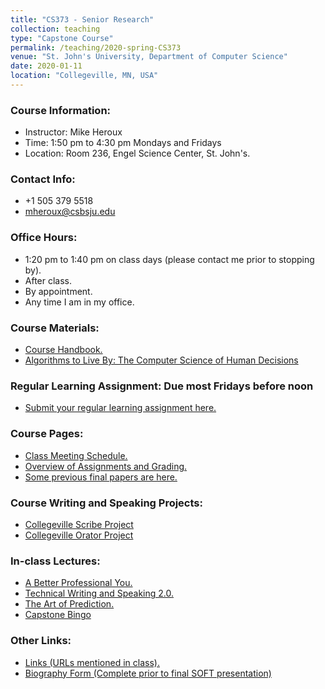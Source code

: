 ```yaml
---
title: "CS373 - Senior Research"
collection: teaching
type: "Capstone Course"
permalink: /teaching/2020-spring-CS373
venue: "St. John's University, Department of Computer Science"
date: 2020-01-11
location: "Collegeville, MN, USA"
---
```


### Course Information:
- Instructor: Mike Heroux
- Time: 1:50 pm to 4:30 pm Mondays and Fridays
- Location: Room 236, Engel Science Center, St. John's.

### Contact Info:
- +1 505 379 5518
- <mheroux@csbsju.edu>

### Office Hours:
- 1:20 pm to 1:40 pm on class days (please contact me prior to stopping by).
- After class.
- By appointment.
- Any time I am in my office.

### Course Materials:
- [Course Handbook.](https://maherou.github.io/files/CS373/CSCI373CourseHandbookSeventeenthEdition.pdf)
- [Algorithms to Live By: The Computer Science of Human Decisions](http://algorithmstoliveby.com)

### Regular Learning Assignment: Due most Fridays before noon
- [Submit your regular learning assignment here.](https://forms.gle/avA2Gpc7U4cxJjS26)

### Course Pages:
- [Class Meeting Schedule.](https://maherou.github.io/files/CS373/2020-Spring-Class-Meeting-Schedule)
- [Overview of Assignments and Grading.](https://maherou.github.io/files/CS373/Overview-of-Assignments-and-Grading)
- [Some previous final papers are here.](https://maherou.github.io/files/CS373/SamplePapers/SOTFPaperList)

### Course Writing and Speaking Projects:
- [Collegeville Scribe Project](https://collegeville.github.io/Scribe)
- [Collegeville Orator Project](https://collegeville.github.io/Orator)

### In-class Lectures:
- [A Better Professional You.](https://maherou.github.io/files/CS373/BetterYou.pdf)
- [Technical Writing and Speaking 2.0.](https://maherou.github.io/files/CS373/TechWritingSpeaking2.0.pdf)
- [The Art of Prediction.](https://maherou.github.io/files/CS373/TheArtOfPrediction.pdf)
- [Capstone Bingo](https://maherou.github.io/files/CS373/Bingo/Capstone-Bingo)

### Other Links:
- [Links (URLs mentioned in class).](https://maherou.github.io/files/CS373/CS373-Links)
- [Biography Form (Complete prior to final SOFT presentation)](https://forms.gle/FUeKq16hvtYAjEyt5)
